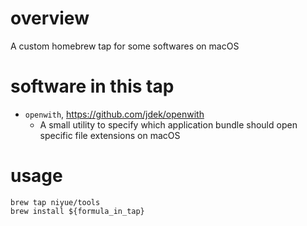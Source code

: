 # overview
A custom homebrew tap for some softwares on macOS

# software in this tap
- `openwith`, https://github.com/jdek/openwith
    - A small utility to specify which application bundle should open specific file extensions on macOS

# usage
```
brew tap niyue/tools
brew install ${formula_in_tap}
```
